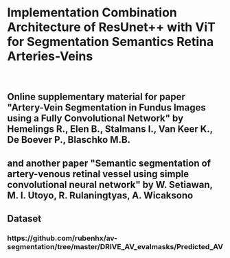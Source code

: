 <b><h1>Implementation Combination Architecture of ResUnet++ with ViT for Segmentation Semantics Retina Arteries-Veins</h1>
<br>
<h2> Online supplementary material for paper "Artery-Vein Segmentation in Fundus Images using a Fully Convolutional Network" by Hemelings R., Elen B., Stalmans I., Van Keer K., De Boever P., Blaschko M.B. </h2>
<h2> and another paper "Semantic segmentation of artery-venous retinal vessel using simple convolutional neural network" by W. Setiawan, M. I. Utoyo, R. Rulaningtyas, A. Wicaksono </h2>
</b>
<h2> Dataset</h2>
<h3> https://github.com/rubenhx/av-segmentation/tree/master/DRIVE_AV_evalmasks/Predicted_AV </h3>
